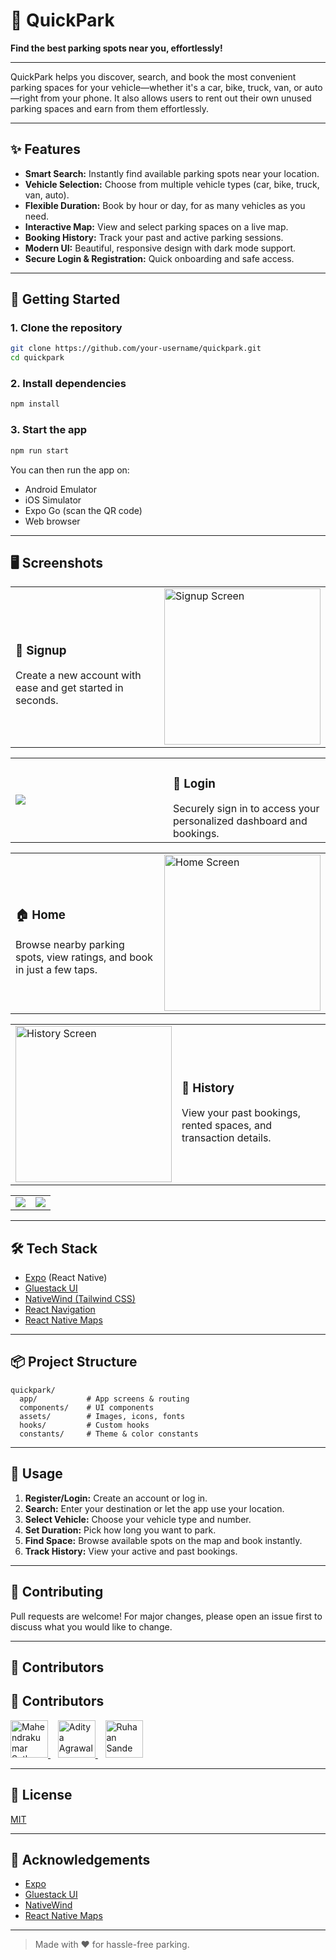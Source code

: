 # 🚗 QuickPark

**Find the best parking spots near you, effortlessly!**

---

QuickPark helps you discover, search, and book the most convenient parking spaces for your vehicle—whether it's a car, bike, truck, van, or auto—right from your phone. It also allows users to rent out their own unused parking spaces and earn from them effortlessly.

---

## ✨ Features

- **Smart Search:** Instantly find available parking spots near your location.
- **Vehicle Selection:** Choose from multiple vehicle types (car, bike, truck, van, auto).
- **Flexible Duration:** Book by hour or day, for as many vehicles as you need.
- **Interactive Map:** View and select parking spaces on a live map.
- **Booking History:** Track your past and active parking sessions.
- **Modern UI:** Beautiful, responsive design with dark mode support.
- **Secure Login & Registration:** Quick onboarding and safe access.

---

## 🚀 Getting Started

### 1. Clone the repository

```bash
git clone https://github.com/your-username/quickpark.git
cd quickpark
```

### 2. Install dependencies

```bash
npm install
```

### 3. Start the app

```bash
npm run start
```

You can then run the app on:
- Android Emulator
- iOS Simulator
- Expo Go (scan the QR code)
- Web browser

---

## 🖥️ Screenshots

<!-- SIGNUP SECTION -->
<table>
  <tr>
    <td width="50%">
      <h3>📝 Signup</h3>
      Create a new account with ease and get started in seconds.
    </td>
    <td>
      <img src="https://github.com/user-attachments/assets/105508d5-0bf8-4223-8feb-9248bbccc72d" alt="Signup Screen" width="250" />
    </td>
  </tr>
</table>

<!-- LOGIN SECTION -->
<table>
  <tr>
    <td>
      <img src="https://github.com/user-attachments/assets/716cdca0-037b-4b5b-bf4f-8a716c34a02d"/>
    </td>
    <td width="50%">
      <h3>🔑 Login</h3>
      Securely sign in to access your personalized dashboard and bookings.
    </td>
  </tr>
</table>

<!-- HOME SECTION -->
<table>
  <tr>
    <td width="50%">
      <h3>🏠 Home</h3>
      Browse nearby parking spots, view ratings, and book in just a few taps.
    </td>
    <td>
      <img src="https://github.com/user-attachments/assets/8d511882-fd5c-4a18-85a0-c0c35bac0496" alt="Home Screen" width="250" />
    </td>
  </tr>
</table>

<!-- HISTORY SECTION -->
<table>
  <tr>
    <td>
      <img src="https://github.com/user-attachments/assets/589ace09-c718-48a8-ac87-29025626ed3b" alt="History Screen" width="250" />
    </td>
    <td width="50%">
      <h3>📜 History</h3>
      View your past bookings, rented spaces, and transaction details.
    </td>
  </tr>
</table>

<table>
  <tr>
    <td>
      <img src="https://github.com/user-attachments/assets/e657eefa-8bdb-4908-9f33-684c1b81380c" />
    </td>
    <td width="50%">
     <img src="https://github.com/user-attachments/assets/a23697ed-5cc4-4071-b8af-6c3d56984ce8" />
    </td>
  </tr>
</table>


---

## 🛠️ Tech Stack

- [Expo](https://expo.dev/) (React Native)
- [Gluestack UI](https://gluestack.io/)
- [NativeWind (Tailwind CSS)](https://www.nativewind.dev/)
- [React Navigation](https://reactnavigation.org/)
- [React Native Maps](https://github.com/react-native-maps/react-native-maps)

---

## 📦 Project Structure

```
quickpark/
  app/           # App screens & routing
  components/    # UI components
  assets/        # Images, icons, fonts
  hooks/         # Custom hooks
  constants/     # Theme & color constants
```

---

## 📲 Usage

1. **Register/Login:** Create an account or log in.
2. **Search:** Enter your destination or let the app use your location.
3. **Select Vehicle:** Choose your vehicle type and number.
4. **Set Duration:** Pick how long you want to park.
5. **Find Space:** Browse available spots on the map and book instantly.
6. **Track History:** View your active and past bookings.

---

## 🤝 Contributing

Pull requests are welcome! For major changes, please open an issue first to discuss what you would like to change.

---

## 👥 Contributors

## 👥 Contributors

<p align="left">
  <a href="https://github.com/mahendra189" target="_blank">
    <img src="https://github.com/mahendra189.png" width="60" alt="Mahendrakumar Suthar" />
  </a>
  &nbsp;&nbsp;
  <a href="https://github.com/not-your-average-devil" target="_blank">
    <img src="https://github.com/not-your-average-devil.png" width="60" alt="Aditya Agrawal" />
  </a>
  &nbsp;&nbsp;
  <a href="https://github.com/Ruhdee" target="_blank">
    <img src="https://github.com/Ruhdee.png" width="60" alt="Ruhaan Sande" />
  </a>
</p>


---

## 📄 License

[MIT](LICENSE)

---

## 🙌 Acknowledgements

- [Expo](https://expo.dev/)
- [Gluestack UI](https://gluestack.io/)
- [NativeWind](https://www.nativewind.dev/)
- [React Native Maps](https://github.com/react-native-maps/react-native-maps)

---

> Made with ❤️ for hassle-free parking.
